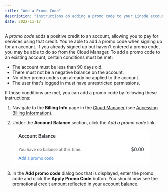 ```yaml
---
title: "Add a Promo Code"
description: "Instructions on adding a promo code to your Linode account."
date: 2022-11-17
---
```


A *promo code* adds a positive credit to an account, allowing you to pay for services using that credit. You're able to add a promo code when signing up for an account. If you already signed up but haven't entered a promo code, you may be able to do so from the Cloud Manager. To add a promo code to an existing account, certain conditions must be met:

- The account must be less than 90 days old.
- There must not be a negative balance on the account.
- No other promo codes can already be applied to the account.
- The user that's logged in must have unrestricted permissions.

If those conditions are met, you can add a promo code by following these instructions:

1.  Navigate to the **Billing Info** page in the [Cloud Manager](https://cloud.linode.com/account/billing) (see [Accessing Billing Information](/docs/products/platform/billing/guides/access-billing/)).

1.  Under the **Account Balance** section, click the *Add a promo code* link.

    ![Account balance section of the Billing Info page](account-balance-add-promo.png)

1.  In the **Add promo code** dialog box that is displayed, enter the promo code and click the **Apply Promo Code** button. You should now see the promotional credit amount reflected in your account balance.